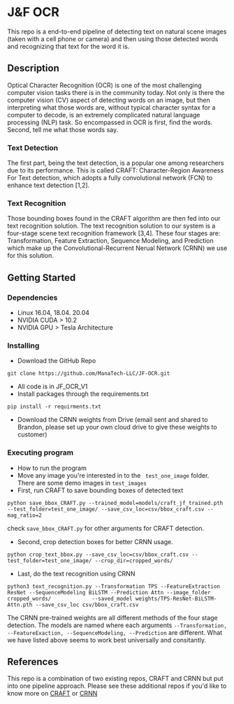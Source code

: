 # J&F OCR

This repo is a end-to-end pipeline of detecting text on natural scene images (taken with a cell phone or camera) and then using those detected words and recognizing that text for the word it is. 

## Description

Optical Character Recognition (OCR) is one of the most challenging computer vision tasks there is in the community today. Not only is there the computer vision (CV) aspect of detecting words on an image, but then interpreting what those words are, without typical character syntax for a computer to decode, is an extremely complicated natural language processing (NLP) task. So encompassed in OCR is first, find the words. Second, tell me what those words say. 

### Text Detection
The first part, being the text detection, is a popular one among researchers due to its performance. This is called CRAFT: Character-Region Awareness For Text detection, which adopts a fully convolutional network (FCN) to enhance text detection [1,2]. 

### Text Recognition
Those bounding boxes found in the CRAFT algorithm are then fed into our text recognition solution. The text recognition solution to our system is a four-stage scene text recognition framework [3,4]. These four stages are: Transformation, Feature Extraction, Sequence Modeling, and Prediction which make up the Convolutional-Recurrent Nerual Network (CRNN) we use for this solution. 

## Getting Started

### Dependencies

* Linux 16.04, 18.04. 20.04
* NVIDIA CUDA > 10.2
* NVIDIA GPU > Tesla Architecture 

### Installing

* Download the GitHub Repo
```
git clone https://github.com/ManaTech-LLC/JF-OCR.git
```
* All code is in JF_OCR_V1
* Install packages through the requirements.txt
```
pip install -r requirments.txt
```
* Download the CRNN weights from Drive (email sent and shared to Brandon, please set up your own cloud drive to give these weights to customer)



### Executing program

* How to run the program
* Move any image you're interested in to the ``` test_one_image``` folder. There are some demo images in ```test_images```
* First, run CRAFT to save bounding boxes of detected text
```
python save_bbox_CRAFT.py --trained_model=models/craft_jf_trained.pth --test_folder=test_one_image/ --save_csv_loc=csv/bbox_craft.csv --mag_ratio=2
```
check ```save_bbox_CRAFT.py``` for other arguments for CRAFT detection.

* Second, crop detection boxes for better CRNN usage.
```
python crop_text_bbox.py --save_csv_loc=csv/bbox_craft.csv --test_folder=test_one_image/ --crop_dir=cropped_words/
```

* Last, do the text recognition using CRNN
```
python3 text_recognition.py --Transformation TPS --FeatureExtraction ResNet --SequenceModeling BiLSTM --Prediction Attn --image_folder cropped_words/             --saved_model weights/TPS-ResNet-BiLSTM-Attn.pth --save_csv_loc csv/bbox_craft.csv 
```
The CRNN pre-trained weights are all different methods of the four stage detection. The models are named where each arguments ```--Transformation, --FeatureExaction, --SequenceModeling, --Prediction``` are different. What we have listed above seems to work best universally and consitantly.

## References
This repo is a combination of two existing repos, CRAFT and CRNN but put into one pipeline approach. 
Please see these additional repos if you'd like to know more on [CRAFT](https://github.com/clovaai/CRAFT-pytorch) or [CRNN](https://github.com/clovaai/deep-text-recognition-benchmark)

